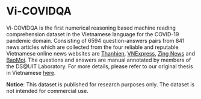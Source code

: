 # Vi-COVIDQA

Vi-COVIDQA is the first numerical reasoning based machine reading comprehension dataset in the Vietnamese language for the COVID-19 pandemic domain. Consisting of 6594 question-answers pairs from 841 news articles which are collected from the four reliable and reputable Vietnamese online news websites are [Thanhien](https://thanhnien.vn), [VNExpress](https://vnexpress.net/ ), [Zing News](https://zingnews.vn/) and [BaoMoi](https://baomoi.com/). The questions and answers are manual annotated by members of the DS@UIT Laboratory. For more details, please refer to our original thesis in Vietnamese [here](https://drive.google.com/file/d/1vlLQaBiol5s7hsINmtdgQ6BzoApo0a27/view).


**Notice**: This dataset is published for research purposes only. The dataset is not intended for commercial use.

